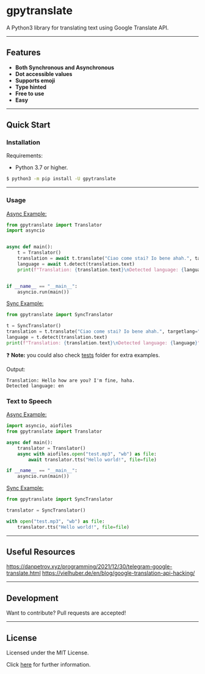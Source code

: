 # gpytranslate
A Python3 library for translating text using Google Translate API.

----
## Features
 - **Both Synchronous and Asynchronous**
 - **Dot accessible values**
 - **Supports emoji**
 - **Type hinted**
 - **Free to use**
 - **Easy**

----
## Quick Start

### Installation
Requirements:
- Python 3.7 or higher.


```bash
$ python3 -m pip install -U gpytranslate
```
----
### Usage

[Async Example:](/examples/async/example.py)
```python
from gpytranslate import Translator
import asyncio


async def main():
    t = Translator()
    translation = await t.translate("Ciao come stai? Io bene ahah.", targetlang="en")
    language = await t.detect(translation.text)
    print(f"Translation: {translation.text}\nDetected language: {language}")


if __name__ == "__main__":
    asyncio.run(main())
```

[Sync Example:](/examples/sync/example.py)
```python
from gpytranslate import SyncTranslator

t = SyncTranslator()
translation = t.translate("Ciao come stai? Io bene ahah.", targetlang="en")
language = t.detect(translation.text)
print(f"Translation: {translation.text}\nDetected language: {language}")
```
❓ **Note:** you could also check [tests](/tests) folder for extra examples.

Output:
```
Translation: Hello how are you? I'm fine, haha.
Detected language: en
```

### Text to Speech
[Async Example:](/examples/async/tts.py)
```python
import asyncio, aiofiles
from gpytranslate import Translator

async def main():
    translator = Translator()
    async with aiofiles.open("test.mp3", "wb") as file:
        await translator.tts("Hello world!", file=file)

if __name__ == "__main__":
    asyncio.run(main())
```

[Sync Example:](/examples/sync/tts.py)
```python
from gpytranslate import SyncTranslator

translator = SyncTranslator()

with open("test.mp3", "wb") as file:
    translator.tts("Hello world!", file=file)
```

----
## Useful Resources
https://danpetrov.xyz/programming/2021/12/30/telegram-google-translate.html
https://vielhuber.de/en/blog/google-translation-api-hacking/

----
## Development
Want to contribute? Pull requests are accepted!

----
## License
Licensed under the MIT License.

Click [here](/LICENSE) for further information.
